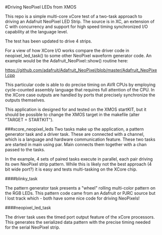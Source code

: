 #Driving NeoPixel LEDs from XMOS

This repo is a simple multi-core xCore test of a two-task approach to driving an Adafruit NeoPixel LED Strip.  The source is in XC, an extension of C with concurrency and support for high speed timing synchronized I/O capability at the language level.

The test has been updated to drive 4 strips.

For a view of how XCore I/O works compare the driver code in neopixel_led_task() to some other NeoPixel waveform generator code.  An example would be the Adafruit_NeoPixel::show() routine here:

https://github.com/adafruit/Adafruit_NeoPixel/blob/master/Adafruit_NeoPixel.cpp

This particular code is able to do precise timing on AVR CPUs by employing cycle-counted assembly language that requires full attention of the CPU.  In the XCore case outputs are handled by ports that precisely synchronize the outputs themselves.

This application is designed for and tested on the XMOS startKIT, but it should be possible to change the XMOS target in the makefile (alter "TARGET = STARTKIT").

###xcore_neopixel_leds
Two tasks make up the application, a pattern generator task and a driver task.  These are connected with a channel, which is a language and hardware communication feature.  These two tasks are started in main using par.  Main connects them together with a chan passed to the tasks.

In the example, 4 sets of paired tasks execute in parallel, each pair driving its own NeoPixel strip pattern.  While this is likely not the best approach (4 bit wide port?) it is easy and tests multi-tasking on the XCore chip.

####blinky_task

The pattern generator task presents a "wheel" rolling multi-color pattern on the RGB LEDs.  This pattern code came from an Adafruit or PJRC source but I lost track which - both have some nice code for driving NeoPixels!

####neopixel_led_task

The driver task uses the timed port output feature of the xCore processors.  This generates the serialized data pattern with the precise timing needed for the serial NeoPixel strip.
